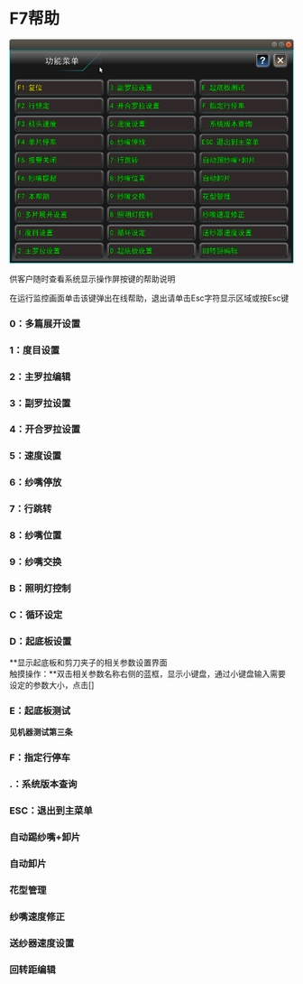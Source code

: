 # F7帮助

![](../.gitbook/assets/bang-zhu.png)

供客户随时查看系统显示操作屏按键的帮助说明

在运行监控画面单击该键弹出在线帮助，退出请单击Esc字符显示区域或按Esc键

### 0：多篇展开设置



### 1：度目设置



### 2：主罗拉编辑

### 3：副罗拉设置

### 4：开合罗拉设置

### 5：速度设置

### 6：纱嘴停放

### 7：行跳转

### 8：纱嘴位置

### 9：纱嘴交换

### B：照明灯控制

### C：循环设定

### D：起底板设置

**显示起底板和剪刀夹子的相关参数设置界面  
触摸操作：**双击相关参数名称右侧的蓝框，显示小键盘，通过小键盘输入需要设定的参数大小，点击\[\]

### E：起底板测试

**见机器测试第三条**

### F：指定行停车

### .：系统版本查询

### ESC：退出到主菜单

### 自动踢纱嘴+卸片

### 自动卸片

### 花型管理

### 纱嘴速度修正

### 送纱器速度设置

### 回转距编辑


